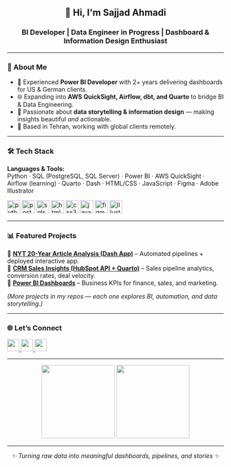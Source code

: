 <h2 align="center">👋 Hi, I'm Sajjad Ahmadi</h2>
<h3 align="center">BI Developer | Data Engineer in Progress | Dashboard & Information Design Enthusiast</h3>

---

### 🚀 About Me  
- 💼 Experienced **Power BI Developer** with 2+ years delivering dashboards for US & German clients.  
- 🌐 Expanding into **AWS QuickSight, Airflow, dbt, and Quarto** to bridge BI & Data Engineering.  
- 🎨 Passionate about **data storytelling & information design** — making insights beautiful *and* actionable.  
- 📍 Based in Tehran, working with global clients remotely.  

---

### 🛠️ Tech Stack  
**Languages & Tools:**  
Python · SQL (PostgreSQL, SQL Server) · Power BI · AWS QuickSight · Airflow (learning) · Quarto · Dash · HTML/CSS · JavaScript · Figma · Adobe Illustrator  

<p align="left">
  <img src="https://cdn.jsdelivr.net/gh/devicons/devicon/icons/python/python-original.svg" height="30" alt="python logo"/>
  <img src="https://cdn.jsdelivr.net/gh/devicons/devicon/icons/postgresql/postgresql-original.svg" height="30" alt="postgresql logo"/>
  <img src="https://cdn.jsdelivr.net/gh/devicons/devicon/icons/microsoftsqlserver/microsoftsqlserver-plain.svg" height="30" alt="sqlserver logo"/>
  <img src="https://cdn.jsdelivr.net/gh/devicons/devicon/icons/html5/html5-original.svg" height="30" alt="html5 logo"/>
  <img src="https://cdn.jsdelivr.net/gh/devicons/devicon/icons/css3/css3-original.svg" height="30" alt="css3 logo"/>
  <img src="https://cdn.jsdelivr.net/gh/devicons/devicon/icons/javascript/javascript-original.svg" height="30" alt="javascript logo"/>
  <img src="https://skillicons.dev/icons?i=figma" height="30" alt="figma logo"/>
  <img src="https://skillicons.dev/icons?i=ai" height="30" alt="illustrator logo"/>
</p>

---

### 📊 Featured Projects  
🔹 **[NYT 20-Year Article Analysis (Dash App)](https://github.com/Dashboard-Design/nyt-dash-app)** – Automated pipelines + deployed interactive app.  
🔹 **[CRM Sales Insights (HubSpot API + Quarto)](https://github.com/Dashboard-Design/hubspot-sales-dashboard)** – Sales pipeline analytics, conversion rates, deal velocity.  
🔹 **[Power BI Dashboards](https://github.com/Dashboard-Design/PowerBI-Projects)** – Business KPIs for finance, sales, and marketing.  

*(More projects in my repos — each one explores BI, automation, and data storytelling.)*  

---

### 🌐 Let’s Connect  
<a href="https://www.linkedin.com/in/sajjadahmadi/" target="_blank">
  <img src="https://img.shields.io/static/v1?message=LinkedIn&logo=linkedin&label=&color=0077B5&logoColor=white&labelColor=&style=for-the-badge" height="28"/>
</a>
<a href="mailto:sajadahmadi727@gmail.com" target="_blank">
  <img src="https://img.shields.io/static/v1?message=Email&logo=gmail&label=&color=D14836&logoColor=white&labelColor=&style=for-the-badge" height="28"/>
</a>
<a href="https://www.youtube.com/@BI_plus_plus" target="_blank">
  <img src="https://img.shields.io/static/v1?message=YouTube&logo=youtube&label=&color=FF0000&logoColor=white&labelColor=&style=for-the-badge" height="28"/>
</a>

---

<div align="center">
  <img src="https://github-readme-stats.vercel.app/api?username=Dashboard-Design&show_icons=true&theme=vue&hide_border=true" height="170"/>
  <img src="https://github-readme-stats.vercel.app/api/top-langs?username=Dashboard-Design&layout=compact&theme=vue&hide_border=true" height="170"/>
</div>

---

<div align="center">
  <i>✨ Turning raw data into meaningful dashboards, pipelines, and stories ✨</i>
</div>
